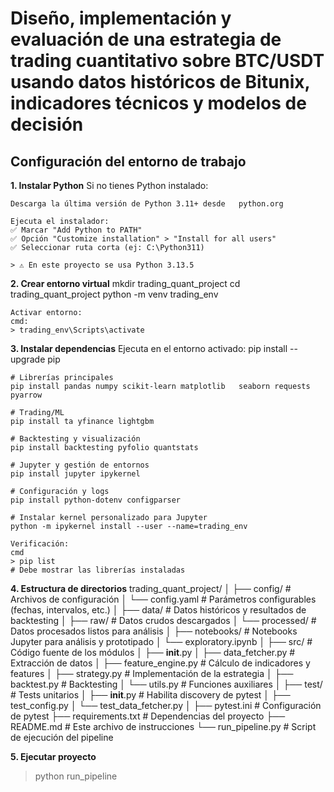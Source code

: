 # Diseño, implementación y evaluación de una estrategia de trading cuantitativo sobre BTC/USDT usando datos históricos de Bitunix, indicadores técnicos y modelos de decisión

## Configuración del entorno de trabajo

**1. Instalar Python**
    Si no tienes Python instalado:

    Descarga la última versión de Python 3.11+ desde   python.org

    Ejecuta el instalador:
    ✅ Marcar "Add Python to PATH"
    ✅ Opción "Customize installation" > "Install for all users"
    ✅ Seleccionar ruta corta (ej: C:\Python311)
    
    > ⚠️ En este proyecto se usa Python 3.13.5 

**2. Crear entorno virtual**
    mkdir trading_quant_project
    cd trading_quant_project
    python -m venv trading_env

    Activar entorno:
    cmd: 
    > trading_env\Scripts\activate

**3. Instalar dependencias**
    Ejecuta en el entorno activado:
    pip install --upgrade pip

    # Librerías principales
    pip install pandas numpy scikit-learn matplotlib   seaborn requests pyarrow

    # Trading/ML
    pip install ta yfinance lightgbm 

    # Backtesting y visualización
    pip install backtesting pyfolio quantstats

    # Jupyter y gestión de entornos
    pip install jupyter ipykernel

    # Configuración y logs
    pip install python-dotenv configparser

    # Instalar kernel personalizado para Jupyter
    python -m ipykernel install --user --name=trading_env

    Verificación:
    cmd
    > pip list 
    # Debe mostrar las librerías instaladas

**4. Estructura de directorios**
trading_quant_project/
│
├── config/                # Archivos de configuración
│   └── config.yaml        # Parámetros configurables (fechas, intervalos, etc.)
│
├── data/                  # Datos históricos y resultados de backtesting
│   ├── raw/               # Datos crudos descargados
│   └── processed/         # Datos procesados listos para análisis
│
├── notebooks/             # Notebooks Jupyter para análisis y prototipado
│   └── exploratory.ipynb
│
├── src/                   # Código fuente de los módulos
│   ├── __init__.py
│   ├── data_fetcher.py    # Extracción de datos
│   ├── feature_engine.py  # Cálculo de indicadores y features
│   ├── strategy.py        # Implementación de la estrategia
│   ├── backtest.py        # Backtesting
│   └── utils.py           # Funciones auxiliares
│
├── test/                  # Tests unitarios
│   ├── __init__.py        # Habilita discovery de pytest
│   ├── test_config.py
│   └── test_data_fetcher.py
│
├── pytest.ini             # Configuración de pytest
├── requirements.txt       # Dependencias del proyecto
├── README.md              # Este archivo de instrucciones
└── run_pipeline.py        # Script de ejecución del pipeline

**5. Ejecutar proyecto**
> python run_pipeline
